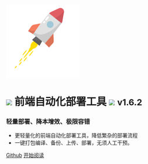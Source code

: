 ![logo](./_images/icon.svg)

# <image src="./_images/cracker.svg" /> 前端自动化部署工具 <image src="./_images/cracker.svg" /> <small>v1.6.2</small>

### 轻量部署、降本增效、极限容错

- 更轻量化的前端自动化部署工具，降低繁杂的部署流程
- 一键打包编译、备份、上传、部署，无须人工干预。

[Github](https://github.com/Hyhello/deployed)
[开始阅读](#deployedcli)

